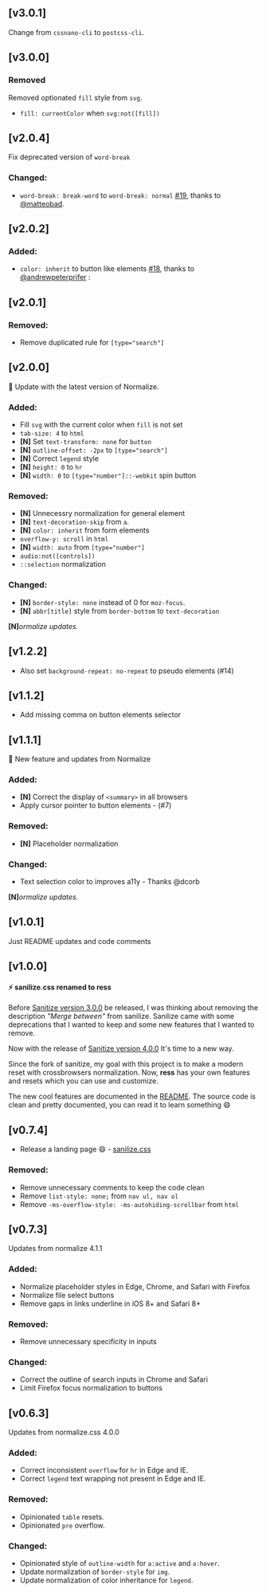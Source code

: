 ## [v3.0.1]

Change from `cssnano-cli` to `postcss-cli`.

## [v3.0.0]

### Removed

Removed optionated `fill` style from `svg`.

-   `fill: currentColor` when `svg:not([fill])`

## [v2.0.4]

Fix deprecated version of `word-break`

### Changed:

-   `word-break: break-word` to `word-break: normal` [#19](https://github.com/filipelinhares/ress/issues/19), thanks to [@matteobad](https://github.com/matteobad).

## [v2.0.2]

### Added:

-   `color: inherit` to button like elements [#18](https://github.com/filipelinhares/ress/issues/18), thanks to [@andrewpeterprifer](https://github.com/andrewpeterprifer) :

## [v2.0.1]

### Removed:

-   Remove duplicated rule for `[type="search"]`

## [v2.0.0]

:tada: Update with the latest version of Normalize.

### Added:

-   Fill `svg` with the current color when `fill` is not set
-   `tab-size: 4` to `html`
-   **[N]** Set `text-transform: none` for `button`
-   **[N]** `outline-offset: -2px` to `[type="search"]`
-   **[N]** Correct `legend` style
-   **[N]** `height: 0` to `hr`
-   **[N]** `width: 0` to `[type="number"]::-webkit` spin button

### Removed:

-   **[N]** Unnecessry normalization for general element
-   **[N]** `text-decoration-skip` from `a`.
-   **[N]** `color: inherit` from form elements
-   `overflow-y: scroll` in `html`
-   **[N]** `width: auto` from `[type="number"]`
-   `audio:not([controls])`
-   `::selection` normalization

### Changed:

-   **[N]** `border-style: none` instead of 0 for `moz-focus`.
-   **[N]** `abbr[title]` style from `border-bottom` to `text-decoration`

**[N]**_ormalize updates._

## [v1.2.2]

-   Also set `background-repeat: no-repeat` to pseudo elements (#14)

## [v1.1.2]

-   Add missing comma on button elements selector

## [v1.1.1]

:tada: New feature and updates from Normalize

### Added:

-   **[N]** Correct the display of `<summary>` in all browsers
-   Apply cursor pointer to button elements - (#7)

### Removed:

-   **[N]** Placeholder normalization

### Changed:

-   Text selection color to improves a11y - Thanks @dcorb

**[N]**_ormalize updates._

## [v1.0.1]

Just README updates and code comments

## [v1.0.0]

#### :zap: sanilize.css renamed to ress

Before [Sanitize version 3.0.0](https://github.com/10up/sanitize.css/commit/8eb14223c1d5c928a2a51b17d4227849e7b5bdb7) be released, I was thinking about removing the description _"Merge between"_ from sanilize. Sanilize came with some deprecations that I wanted to keep and some new features that I wanted to remove.

Now with the release of [Sanitize version 4.0.0](https://github.com/10up/sanitize.css/commit/bf3d695016cbd5d17c89361d4273f3d5f69aa0ee) It's time to a new way.

Since the fork of sanitize, my goal with this project is to make a modern reset with crossbrowsers normalization. Now, **ress** has your own features and resets which you can use and customize.

The new cool features are documented in the [README](README.md/#features). The source code is clean and pretty documented, you can read it to learn something :smile:

## [v0.7.4]

-   Release a landing page :smile: - [sanilize.css](http://filipelinhares.github.io/sanilize.css/)

### Removed:

-   Remove unnecessary comments to keep the code clean
-   Remove `list-style: none;` from `nav ul, nav ol`
-   Remove `-ms-overflow-style: -ms-autohiding-scrollbar` from `html`

## [v0.7.3]

Updates from normalize 4.1.1

### Added:

-   Normalize placeholder styles in Edge, Chrome, and Safari with Firefox
-   Normalize file select buttons
-   Remove gaps in links underline in iOS 8+ and Safari 8+

### Removed:

-   Remove unnecessary specificity in inputs

### Changed:

-   Correct the outline of search inputs in Chrome and Safari
-   Limit Firefox focus normalization to buttons

## [v0.6.3]

Updates from normalize.css 4.0.0

### Added:

-   Correct inconsistent `overflow` for `hr` in Edge and IE.
-   Correct `legend` text wrapping not present in Edge and IE.

### Removed:

-   Opinionated `table` resets.
-   Opinionated `pre` overflow.

### Changed:

-   Opinionated style of `outline-width` for `a:active` and `a:hover`.
-   Update normalization of `border-style` for `img`.
-   Update normalization of color inheritance for `legend`.
